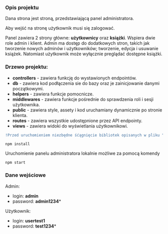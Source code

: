 ### Opis projektu

Dana strona jest stroną, przedstawiającą panel administratora.

Aby wejść na stronę użytkownik musi się zalogować.

Panel zawiera 2 strony główne: **użytkownicy** oraz **książki**.
Wspiera dwie role admin i klient. Admin ma dostęp do dodatkowych stron,
takich jak tworzenie nowych adminów i użytkowników; tworzenie, edycja i usuwanie książek.
Natomiast użytkownik może wyłącznie preglądać dostępne książki.

### Drzewo projektu:
 - **controllers** - zawiera funkcję do wystawionych endpointów.
 - **db** - zawiera kod podłączenia sie do bazy oraz je zainicjowanie danymi początkowymi.
 - **helpers** - zawiera funkcje pomocnicze.
 - **middlewares** - zawiera funkcje pośrednie do sprawdzenia roli i sesji użytkownika.
 - **public** - zawiera style, assety i kod uruchamiany dynamicznie po stronie klienta.
 - **routes** - zawiera wszystkie udostępnione przez API endpointy.
 - **views** - zawiera widoki do wyświetlania użytkownikowi.

```diff
!Przed uruchomieniem niezbędne śćągnięcie bibliotek opisanych w pliku "package.json" poleceniem
```

```
npm install
```

Uruchomienie panelu administratora lokalnie możliwe za pomocą komendy
```
npm start
```

### Dane wejściowe
Admin:
 - login: **admin**
 - password: **admin1234***

Użytkownik:
 - login: **usertest1**
 - password: **test1234***
